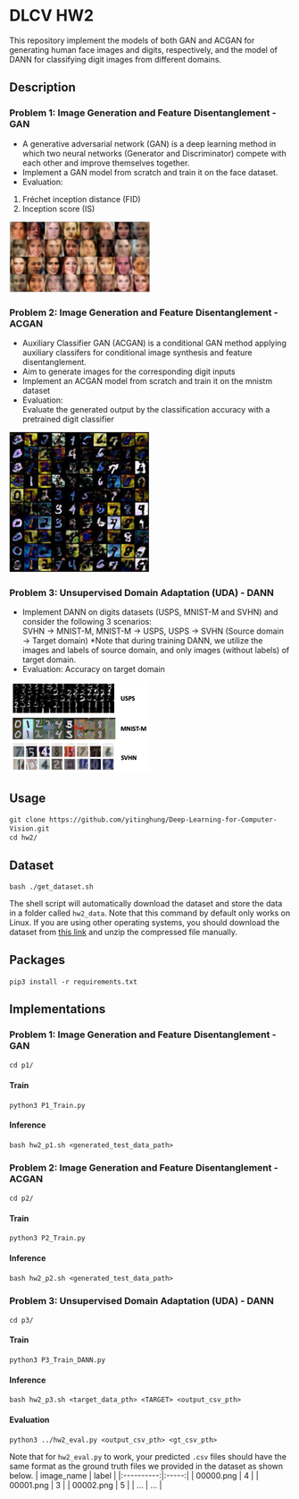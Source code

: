 # DLCV HW2
This repository implement the models of both GAN and ACGAN for generating human face images and digits, respectively, and the model of DANN for classifying digit images from different domains.
## Description
### Problem 1: Image Generation and Feature Disentanglement - GAN
* A generative adversarial network (GAN) is a deep learning method in which two neural networks (Generator and Discriminator) compete with each other and improve themselves together.
* Implement a GAN model from scratch and train it on the face dataset.
* Evaluation:    
1. Fréchet inception distance (FID)
2. Inception score (IS)
<img src="https://github.com/yitinghung/Deep-Learning-for-Computer-Vision/blob/main/hw2/p1_figure.png" width=50% height=50%>

### Problem 2: Image Generation and Feature Disentanglement - ACGAN
* Auxiliary Classifier GAN (ACGAN) is a conditional GAN method applying auxiliary classifers for conditional image synthesis and feature disentanglement.
* Aim to generate images for the corresponding digit inputs
* Implement an ACGAN model from scratch and train it on the mnistm dataset
* Evaluation:   
Evaluate the generated output by the classification accuracy with a pretrained digit classifier
<img src="https://github.com/yitinghung/Deep-Learning-for-Computer-Vision/blob/main/hw2/p2_figure.png" width=50% height=50%>

### Problem 3: Unsupervised Domain Adaptation (UDA) - DANN
* Implement DANN on digits datasets (USPS, MNIST-M and SVHN) and consider the following 3 scenarios:    
SVHN → MNIST-M, MNIST-M → USPS, USPS → SVHN   (Source domain → Target domain)
\*Note that during training DANN, we utilize the images and labels of source domain, and only images (without labels) of target domain.
* Evaluation:
Accuracy on target domain
<img src="https://github.com/yitinghung/Deep-Learning-for-Computer-Vision/blob/main/hw2/p3_figure.png" width=50% height=50%>

## Usage
```
git clone https://github.com/yitinghung/Deep-Learning-for-Computer-Vision.git
cd hw2/
```

## Dataset
```
bash ./get_dataset.sh
```
The shell script will automatically download the dataset and store the data in a folder called `hw2_data`. Note that this command by default only works on Linux. If you are using other operating systems, you should download the dataset from [this link](https://drive.google.com/file/d/1BwZiFfGKAqIOFRupt6xO7-KuhPYd5VMO/view?usp=sharing) and unzip the compressed file manually.

## Packages
```
pip3 install -r requirements.txt
```

## Implementations
### Problem 1: Image Generation and Feature Disentanglement - GAN
``` 
cd p1/
```

#### Train
```
python3 P1_Train.py
```

#### Inference 
```
bash hw2_p1.sh <generated_test_data_path>
```

### Problem 2: Image Generation and Feature Disentanglement - ACGAN
```
cd p2/
```

#### Train
```
python3 P2_Train.py
```

#### Inference
```
bash hw2_p2.sh <generated_test_data_path>
```

### Problem 3: Unsupervised Domain Adaptation (UDA) - DANN
```
cd p3/
```

#### Train
```
python3 P3_Train_DANN.py
```

#### Inference
```
bash hw2_p3.sh <target_data_pth> <TARGET> <output_csv_pth>
```

#### Evaluation
```
python3 ../hw2_eval.py <output_csv_pth> <gt_csv_pth>
```
Note that for `hw2_eval.py` to work, your predicted `.csv` files should have the same format as the ground truth files we provided in the dataset as shown below.
| image_name | label |
|:----------:|:-----:|
| 00000.png  | 4     |
| 00001.png  | 3     |
| 00002.png  | 5     |
| ...        | ...   |

